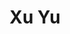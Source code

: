 ---
layout: page
title: Xu Yu
description: PhD student (2023 Fall)
importance: 1
category: Ph.D. Student
related_publications: true
---
